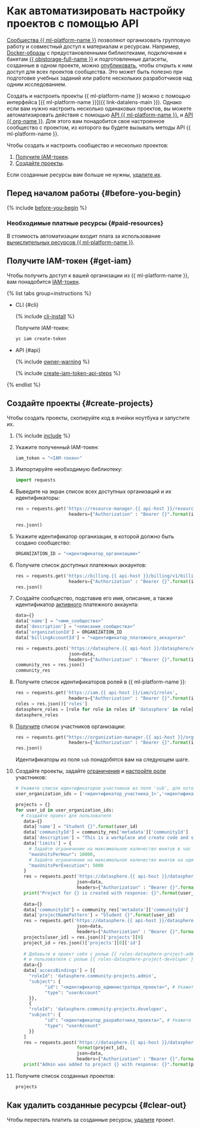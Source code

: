 # Как автоматизировать настройку проектов с помощью API

[Сообщества {{ ml-platform-name }}](../../datasphere/concepts/community.md) позволяют организовать групповую работу и совместный доступ к материалам и ресурсам. Например, [Docker-образы](../../datasphere/concepts/docker.md) с предустановленными библиотеками, подключения к бакетам [{{ objstorage-full-name }}](../../storage/) и подготовленные датасеты, созданные в одном проекте, можно [опубликовать](../../datasphere/operations/index.md#share), чтобы открыть к ним доступ для всех проектов сообщества. Это может быть полезно при подготовке учебных заданий или работе нескольких разработчиков над одним исследованием.

Создать и настроить проекты {{ ml-platform-name }} можно с помощью интерфейса [{{ ml-platform-name }}]({{ link-datalens-main }}). Однако если вам нужно настроить несколько одинаковых проектов, вы можете автоматизировать действия с помощью [API {{ ml-platform-name }}.](../../datasphere/api-ref/overview.md) и [API {{ org-name }}](../../organization/api-ref/authentication.md). Для этого вам понадобится свое настроенное сообщество с проектом, из которого вы будете вызывать методы API {{ ml-platform-name }}.

Чтобы создать и настроить сообщество и несколько проектов:

1. [Получите IAM-токен](#get-iam).
1. [Создайте проекты](#create-projects).

Если созданные ресурсы вам больше не нужны, [удалите их](#clear-out).

## Перед началом работы {#before-you-begin}

{% include [before-you-begin](../../_tutorials/_tutorials_includes/before-you-begin-datasphere.md) %}

### Необходимые платные ресурсы {#paid-resources}

В стоимость автоматизации входит плата за использование [вычислительных ресурсов {{ ml-platform-name }}](../../datasphere/pricing.md).

## Получите IAM-токен {#get-iam}

Чтобы получить доступ к вашей организации из {{ ml-platform-name }}, вам понадобится [IAM-токен](../../iam/concepts/authorization/iam-token.md).

{% list tabs group=instructions %}

- CLI {#cli}

  {% include [cli-install](../../_includes/cli-install.md) %}

  Получите IAM-токен:

  ```bash
  yc iam create-token
  ```

- API {#api}

  {% include [owner-warning](../../_includes/iam/owner-warning.md) %}

  {% include [create-iam-token-api-steps](../../_includes/iam/create-iam-token-api-steps.md) %}

{% endlist %}

## Создайте проекты {#create-projects}

Чтобы создать проекты, скопируйте код в ячейки ноутбука и запустите их.

1. {% include [include](../../_includes/datasphere/ui-before-begin.md) %}

1. Укажите полученный IAM-токен:

    ```python
    iam_token = "<IAM-токен>"
    ```

1. Импортируйте необходимую библиотеку:

    ```python
    import requests
    ```

1. Выведите на экран список всех доступных организаций и их идентификаторы:

    ```python
    res = requests.get('https://resource-manager.{{ api-host }}/resource-manager/v1/clouds', 
                        headers={"Authorization" : "Bearer {}".format(iam_token)})

    res.json()
    ```

1. Укажите идентификатор организации, в которой должно быть создано сообщество:

    ```python
    ORGANIZATION_ID = "<идентификатор_организации>"
    ```

1. Получите список доступных платежных аккаунтов:

    ```python
    res = requests.get('https://billing.{{ api-host }}/billing/v1/billingAccounts', 
                        headers={"Authorization" : "Bearer {}".format(iam_token)})
    res.json()
    ```

1. Создайте сообщество, подставив его имя, описание, а также идентификатор [активного](../../billing/concepts/billing-account-statuses.md) платежного аккаунта:

    ```python
    data={}
    data['name'] = "<имя_сообщества>"
    data['description'] = "<описание_сообщества>"
    data['organizationId'] = ORGANIZATION_ID
    data['billingAccountId'] = "<идентификатор_платежного_аккаунта>"

    res = requests.post('https://datasphere.{{ api-host }}/datasphere/v2/communities', 
                        json=data,
                        headers={"Authorization" : "Bearer {}".format(iam_token)})
    community_res = res.json()
    community_res
    ```

1. Получите список идентификаторов ролей в {{ ml-platform-name }}:

    ```python
    res = requests.get('https://iam.{{ api-host }}/iam/v1/roles', 
                        headers={"Authorization" : "Bearer {}".format(iam_token)})
    roles = res.json()['roles']
    datasphere_roles = [role for role in roles if 'datasphere' in role['id']]
    datasphere_roles
    ```

1. [Получите](/organization/api-ref/User/listMembers) список участников организации:

    ```python
    res = requests.get("https://organization-manager.{{ api-host }}/organization-manager/v1/organizations/{}/users".format(ORGANIZATION_ID), 
                        headers={"Authorization" : "Bearer {}".format(iam_token)})
    res.json()
    ```

    Идентификаторы из поля `sub` понадобятся вам на следующем шаге.

1. Создайте проекты, задайте [ограничения](../../datasphere/operations/projects/restrictions.md) и [настройте роли](../../datasphere/security/index.md) участников:

    ```python
    # Укажите список идентификаторов участников из поля 'sub', для которых должны быть созданы проекты
    user_organization_ids = ['<идентификатор_участника_1>','<идентификатор_участника_2>']

    projects = {}
    for user_id in user_organization_ids:
      # Создайте проект для пользователя
       data={}
       data['name'] = "Student {}".format(user_id)
       data['communityId'] = community_res['metadata']['communityId']
       data['description'] = "This is a workplace and create code and store resources"
       data['limits'] = {
         # Задайте ограничение на максимальное количество юнитов в час для проекта
         "maxUnitsPerHour": 10000,
         # Задайте ограничение на максимальное количество юнитов на один запуск ячейки для проекта
         "maxUnitsPerExecution": 5000
       }
       res = requests.post('https://datasphere.{{ api-host }}/datasphere/v2/projects', 
                           json=data,
                           headers={"Authorization" : "Bearer {}".format(iam_token)})
       print("Project for {} is created with response: {}".format(user_id, res))
      
       data={}
       data['communityId'] = community_res['metadata']['communityId']
       data['projectNamePattern'] = "Student {}".format(user_id)
       res = requests.get('https://datasphere.{{ api-host }}/datasphere/v2/projects', 
                           json=data,
                           headers={"Authorization" : "Bearer {}".format(iam_token)})
       projects[user_id] = res.json()['projects'][0]
       project_id = res.json()['projects'][0]['id']
      
       # Добавьте в проект себя с ролью {{ roles-datasphere-project-admin }} 
       # и пользователя с ролью {{ roles-datasphere-project-developer }}
       data={}
       data['accessBindings'] = [{
         "roleId": 'datasphere.community-projects.admin',
         "subject": {
               "id": "<идентификатор_администратора_проекта>", # Укажите идентификатор администратора проекта
               "type": "userAccount"
         }},
         {
         "roleId": 'datasphere.community-projects.developer',
         "subject": {
               "id": "<идентификатор_разработчика_проекта>", # Укажите идентификатор разработчика проекта
               "type": "userAccount"
         }}
       ]
       res = requests.post('https://datasphere.{{ api-host }}/datasphere/v2/projects/{}:setAccessBindings'.\
                           format(project_id), 
                           json=data,
                           headers={"Authorization" : "Bearer {}".format(iam_token)})
       print("Admin was added to project {} with response: {}".format(project_id, res))
    ```

1. Получите список созданных проектов:

    ```python
    projects
    ```

## Как удалить созданные ресурсы {#clear-out}

Чтобы перестать платить за созданные ресурсы, [удалите](../../datasphere/operations/projects/delete.md) проект.
